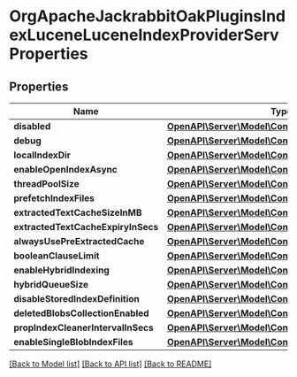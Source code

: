 # OrgApacheJackrabbitOakPluginsIndexLuceneLuceneIndexProviderServProperties

## Properties
Name | Type | Description | Notes
------------ | ------------- | ------------- | -------------
**disabled** | [**OpenAPI\Server\Model\ConfigNodePropertyBoolean**](ConfigNodePropertyBoolean.md) |  | [optional] 
**debug** | [**OpenAPI\Server\Model\ConfigNodePropertyBoolean**](ConfigNodePropertyBoolean.md) |  | [optional] 
**localIndexDir** | [**OpenAPI\Server\Model\ConfigNodePropertyString**](ConfigNodePropertyString.md) |  | [optional] 
**enableOpenIndexAsync** | [**OpenAPI\Server\Model\ConfigNodePropertyBoolean**](ConfigNodePropertyBoolean.md) |  | [optional] 
**threadPoolSize** | [**OpenAPI\Server\Model\ConfigNodePropertyInteger**](ConfigNodePropertyInteger.md) |  | [optional] 
**prefetchIndexFiles** | [**OpenAPI\Server\Model\ConfigNodePropertyBoolean**](ConfigNodePropertyBoolean.md) |  | [optional] 
**extractedTextCacheSizeInMB** | [**OpenAPI\Server\Model\ConfigNodePropertyInteger**](ConfigNodePropertyInteger.md) |  | [optional] 
**extractedTextCacheExpiryInSecs** | [**OpenAPI\Server\Model\ConfigNodePropertyInteger**](ConfigNodePropertyInteger.md) |  | [optional] 
**alwaysUsePreExtractedCache** | [**OpenAPI\Server\Model\ConfigNodePropertyBoolean**](ConfigNodePropertyBoolean.md) |  | [optional] 
**booleanClauseLimit** | [**OpenAPI\Server\Model\ConfigNodePropertyInteger**](ConfigNodePropertyInteger.md) |  | [optional] 
**enableHybridIndexing** | [**OpenAPI\Server\Model\ConfigNodePropertyBoolean**](ConfigNodePropertyBoolean.md) |  | [optional] 
**hybridQueueSize** | [**OpenAPI\Server\Model\ConfigNodePropertyInteger**](ConfigNodePropertyInteger.md) |  | [optional] 
**disableStoredIndexDefinition** | [**OpenAPI\Server\Model\ConfigNodePropertyBoolean**](ConfigNodePropertyBoolean.md) |  | [optional] 
**deletedBlobsCollectionEnabled** | [**OpenAPI\Server\Model\ConfigNodePropertyBoolean**](ConfigNodePropertyBoolean.md) |  | [optional] 
**propIndexCleanerIntervalInSecs** | [**OpenAPI\Server\Model\ConfigNodePropertyInteger**](ConfigNodePropertyInteger.md) |  | [optional] 
**enableSingleBlobIndexFiles** | [**OpenAPI\Server\Model\ConfigNodePropertyBoolean**](ConfigNodePropertyBoolean.md) |  | [optional] 

[[Back to Model list]](../README.md#documentation-for-models) [[Back to API list]](../README.md#documentation-for-api-endpoints) [[Back to README]](../README.md)


